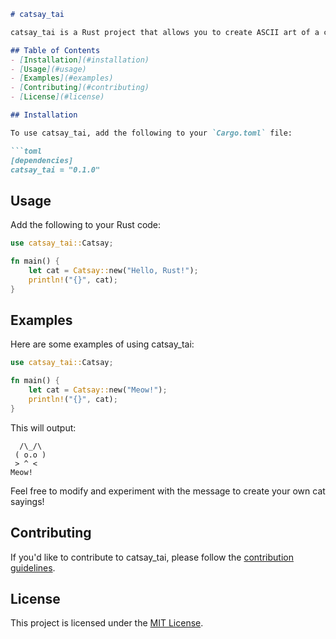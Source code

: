 

```markdown
# catsay_tai

catsay_tai is a Rust project that allows you to create ASCII art of a cat saying a message.

## Table of Contents
- [Installation](#installation)
- [Usage](#usage)
- [Examples](#examples)
- [Contributing](#contributing)
- [License](#license)

## Installation

To use catsay_tai, add the following to your `Cargo.toml` file:

```toml
[dependencies]
catsay_tai = "0.1.0"
```

## Usage

Add the following to your Rust code:

```rust
use catsay_tai::Catsay;

fn main() {
    let cat = Catsay::new("Hello, Rust!");
    println!("{}", cat);
}
```

## Examples

Here are some examples of using catsay_tai:

```rust
use catsay_tai::Catsay;

fn main() {
    let cat = Catsay::new("Meow!");
    println!("{}", cat);
}
```

This will output:

```
  /\_/\ 
 ( o.o ) 
 > ^ <
Meow!
```

Feel free to modify and experiment with the message to create your own cat sayings!

## Contributing

If you'd like to contribute to catsay_tai, please follow the [contribution guidelines](CONTRIBUTING.md).

## License

This project is licensed under the [MIT License](LICENSE).
```



